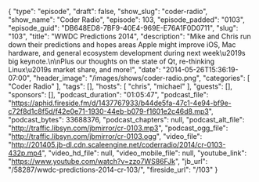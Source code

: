 {
  "type": "episode",
  "draft": false,
  "show_slug": "coder-radio",
  "show_name": "Coder Radio",
  "episode": 103,
  "episode_padded": "0103",
  "episode_guid": "DB648ED8-7BF9-40E4-969E-E76A1F0D0711",
  "slug": "103",
  "title": "WWDC Predictions 2014",
  "description": "Mike and Chris run down their predictions and hopes areas Apple might improve iOS, Mac hardware, and general ecosystem development during next week\u2019s big keynote.\n\nPlus our thoughts on the state of Qt, re-thinking Linux\u2019s market share, and more!",
  "date": "2014-05-26T15:36:19-07:00",
  "header_image": "/images/shows/coder-radio.png",
  "categories": [
    "Coder Radio"
  ],
  "tags": [],
  "hosts": [
    "chris",
    "michael"
  ],
  "guests": [],
  "sponsors": [],
  "podcast_duration": "01:05:47",
  "podcast_file": "https://aphid.fireside.fm/d/1437767933/b44de5fa-47c1-4e94-bf9e-c72f8d1c8f5d/f42e0e71-1930-44eb-b079-f1601e2c46d8.mp3",
  "podcast_bytes": 33688376,
  "podcast_chapters": null,
  "podcast_alt_file": "http://traffic.libsyn.com/jbmirror/cr-0103.mp3",
  "podcast_ogg_file": "http://traffic.libsyn.com/jbmirror/cr-0103.ogg",
  "video_file": "http://201405.jb-dl.cdn.scaleengine.net/coderradio/2014/cr-0103-432p.mp4",
  "video_hd_file": null,
  "video_mobile_file": null,
  "youtube_link": "https://www.youtube.com/watch?v=zzo7WS86FJk",
  "jb_url": "/58287/wwdc-predictions-2014-cr-103/",
  "fireside_url": "/103"
}

